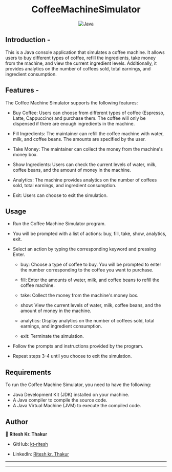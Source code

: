 <h1 align = "center"> CoffeeMachineSimulator </h1>

<p align="center">
<a href="Java url">
    <img alt="Java" src="https://img.shields.io/badge/Java->=8-darkblue.svg" />
</a>
</p>

## Introduction - 
This is a Java console application that simulates a coffee machine. 
It allows users to buy different types of coffee, refill the ingredients, take money from the machine, and view the current ingredient levels. 
Additionally, it provides analytics on the number of coffees sold, total earnings, and ingredient consumption.

## Features - 
The Coffee Machine Simulator supports the following features:

* Buy Coffee: Users can choose from different types of coffee (Espresso, Latte, Cappuccino) and purchase them. 
The coffee will only be dispensed if there are enough ingredients in the machine.

* Fill Ingredients: The maintainer can refill the coffee machine with water, milk, and coffee beans. 
The amounts are specified by the user.

* Take Money: The maintainer can collect the money from the machine's money box.

* Show Ingredients: Users can check the current levels of water, milk, coffee beans, and the amount of money in the machine.

* Analytics: The machine provides analytics on the number of coffees sold, total earnings, and ingredient consumption.

* Exit: Users can choose to exit the simulation.

## Usage
* Run the Coffee Machine Simulator program.

* You will be prompted with a list of actions: buy, fill, take, show, analytics, exit.
* Select an action by typing the corresponding keyword and pressing Enter.

  * buy: Choose a type of coffee to buy. You will be prompted to enter the number corresponding to the coffee you want to purchase.

  * fill: Enter the amounts of water, milk, and coffee beans to refill the coffee machine.

  * take: Collect the money from the machine's money box.

  * show: View the current levels of water, milk, coffee beans, and the amount of money in the machine.

  * analytics: Display analytics on the number of coffees sold, total earnings, and ingredient consumption.

  * exit: Terminate the simulation.

* Follow the prompts and instructions provided by the program.

* Repeat steps 3-4 until you choose to exit the simulation.

## Requirements
To run the Coffee Machine Simulator, you need to have the following:

* Java Development Kit (JDK) installed on your machine.
* A Java compiler to compile the source code.
* A Java Virtual Machine (JVM) to execute the compiled code.

## Author

👤 **Ritesh Kr. Thakur**

* GitHub: [kt-ritesh](https://github.com/kt-ritesh)

* LinkedIn: [Ritesh kr. Thakur](https://www.linkedin.com/in/kt-ritesh/)
       
---
---